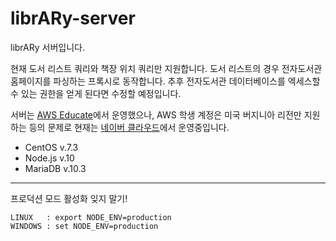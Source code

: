 # librARy-server

librARy 서버입니다.

현재 도서 리스트 쿼리와 책장 위치 쿼리만 지원합니다.
도서 리스트의 경우 전자도서관 홈페이지를 파싱하는 프록시로 동작합니다.
추후 전자도서관 데이터베이스를 엑세스할 수 있는 권한을 얻게 된다면 수정할 예정입니다.

서버는 [AWS Educate](https://aws.amazon.com/ko/education/awseducate/)에서 운영했으나, AWS 학생 계정은 미국 버지니아 리전만 지원하는 등의 문제로 현재는 [네이버 클라우드](https://www.ncloud.com/)에서 운영중입니다.

+ CentOS v.7.3
+ Node.js v.10
+ MariaDB v.10.3




---
프로덕션 모드 활성화 잊지 말기!
```
LINUX   : export NODE_ENV=production
WINDOWS : set NODE_ENV=production
```